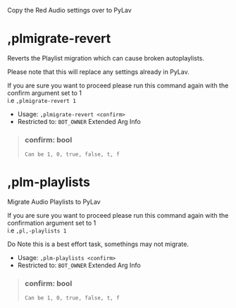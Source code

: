 Copy the Red Audio settings over to PyLav

# ,plmigrate-revert
Reverts the Playlist migration which can cause broken autoplaylists.<br/>

Please note that this will replace any settings already in PyLav.<br/>

If you are sure you want to proceed please run this command again with the confirm argument set to 1<br/>
i.e `,plmigrate-revert 1`<br/>
 - Usage: `,plmigrate-revert <confirm>`
 - Restricted to: `BOT_OWNER`
Extended Arg Info
> ### confirm: bool
> ```
> Can be 1, 0, true, false, t, f
> ```
# ,plm-playlists
Migrate Audio Playlists to PyLav<br/>

If you are sure you want to proceed please run this command again with the confirmation argument set to 1<br/>
i.e `,pl,-playlists 1`<br/>

Do Note this is a best effort task, somethings may not migrate.<br/>
 - Usage: `,plm-playlists <confirm>`
 - Restricted to: `BOT_OWNER`
Extended Arg Info
> ### confirm: bool
> ```
> Can be 1, 0, true, false, t, f
> ```
